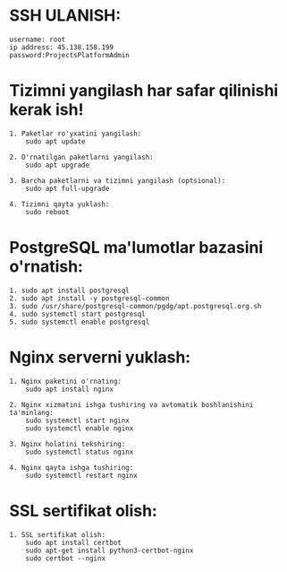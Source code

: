 # SSH ULANISH:
    username: root
    ip address: 45.138.158.199
    password:ProjectsPlatformAdmin

# Tizimni yangilash har safar qilinishi kerak ish!
    1. Paketlar ro'yxatini yangilash:
        sudo apt update

    2. O'rnatilgan paketlarni yangilash:
        sudo apt upgrade
    
    3. Barcha paketlarni va tizimni yangilash (optsional):
        sudo apt full-upgrade
    
    4. Tizimni qayta yuklash:
        sudo reboot

# PostgreSQL ma'lumotlar bazasini o'rnatish:
    1. sudo apt install postgresql
    2. sudo apt install -y postgresql-common
    3. sudo /usr/share/postgresql-common/pgdg/apt.postgresql.org.sh
    4. sudo systemctl start postgresql
    5. sudo systemctl enable postgresql


# Nginx serverni yuklash:
    1. Nginx paketini o'rnating:
        sudo apt install nginx

    2. Nginx xizmatini ishga tushiring va avtomatik boshlanishini ta'minlang:
        sudo systemctl start nginx
        sudo systemctl enable nginx
    
    3. Nginx holatini tekshiring:
        sudo systemctl status nginx
    
    4. Nginx qayta ishga tushiring:
        sudo systemctl restart nginx

# SSL sertifikat olish:
    1. SSL sertifikat olish:
        sudo apt install certbot
        sudo apt-get install python3-certbot-nginx
        sudo certbot --nginx